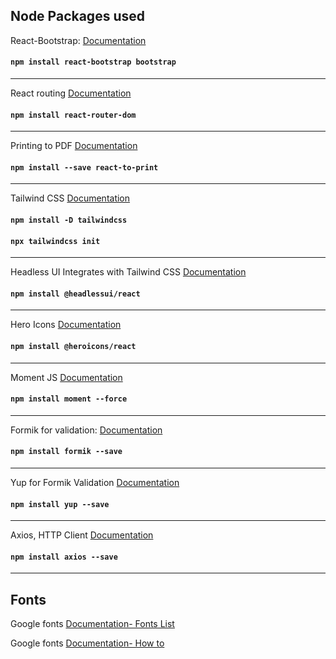 ## Node Packages used
React-Bootstrap: [Documentation](https://react-bootstrap.netlify.app/docs/forms/validation)

#### `npm install react-bootstrap bootstrap`
***

React routing [Documentation](https://github.com/remix-run/react-router/tree/dev/examples)

#### `npm install react-router-dom`
***

Printing to PDF [Documentation](https://github.com/MatthewHerbst/react-to-print#readme)

#### `npm install --save react-to-print`
***

Tailwind CSS [Documentation](https://tailwindcss.com/docs/installation)

#### `npm install -D tailwindcss`
#### `npx tailwindcss init`
***

Headless UI Integrates with Tailwind CSS [Documentation](https://headlessui.com)

#### `npm install @headlessui/react`
***

Hero Icons [Documentation](https://heroicons.com)

#### `npm install @heroicons/react`
***

Moment JS [Documentation](https://momentjs.com/docs/)

#### `npm install moment --force`
***

Formik for validation: [Documentation](https://formik.org/docs/overview)

#### `npm install formik --save`
***

Yup for Formik Validation [Documentation](https://github.com/jquense/yup)

#### `npm install yup --save`
***

Axios, HTTP Client [Documentation](https://axios-http.com/docs/intro)

#### `npm install axios --save`
***




## Fonts

Google fonts [Documentation- Fonts List](https://fonts.google.com/)

Google fonts [Documentation- How to](https://www.geeksforgeeks.org/how-to-use-google-fonts-in-reactjs/)